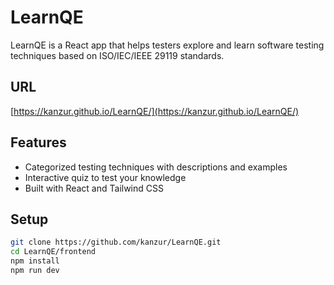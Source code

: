 # LearnQE

LearnQE is a React app that helps testers explore and learn software testing techniques based on ISO/IEC/IEEE 29119 standards.

## URL

[https://kanzur.github.io/LearnQE/](https://kanzur.github.io/LearnQE/)

## Features

- Categorized testing techniques with descriptions and examples  
- Interactive quiz to test your knowledge  
- Built with React and Tailwind CSS  

## Setup

```bash
git clone https://github.com/kanzur/LearnQE.git
cd LearnQE/frontend
npm install
npm run dev
